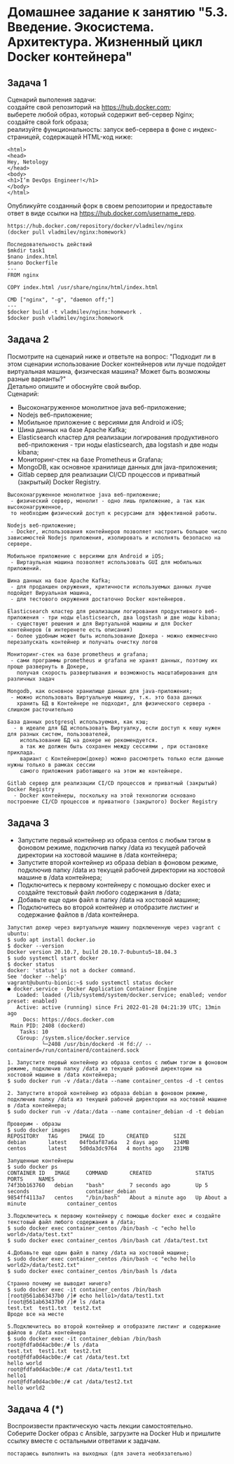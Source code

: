 # Домашнее задание к занятию "5.3. Введение. Экосистема. Архитектура. Жизненный цикл Docker контейнера"


## Задача 1
Сценарий выполения задачи:  
создайте свой репозиторий на https://hub.docker.com;  
выберете любой образ, который содержит веб-сервер Nginx;  
создайте свой fork образа;  
реализуйте функциональность: запуск веб-сервера в фоне с индекс-страницей, содержащей HTML-код ниже:  
```
<html>  
<head>  
Hey, Netology  
</head>  
<body>  
<h1>I’m DevOps Engineer!</h1>  
</body>  
</html>  
```
Опубликуйте созданный форк в своем репозитории и предоставьте ответ в виде ссылки на https://hub.docker.com/username_repo.  
```
https://hub.docker.com/repository/docker/vladmilev/nginx
(docker pull vladmilev/nginx:homework)

Последовательность действий
$mkdir task1
$nano index.html
$nano Dockerfile
---
FROM nginx

COPY index.html /usr/share/nginx/html/index.html

CMD ["nginx", "-g", "daemon off;"]
---
$docker build -t vladmilev/nginx:homework .
$docker push vladmilev/nginx:homework
```

## Задача 2
Посмотрите на сценарий ниже и ответьте на вопрос: "Подходит ли в этом сценарии использование Docker контейнеров или лучше подойдет виртуальная машина, физическая машина? Может быть возможны разные варианты?"  
Детально опишите и обоснуйте свой выбор.    
Сценарий:  
- Высоконагруженное монолитное java веб-приложение;  
- Nodejs веб-приложение;  
- Мобильное приложение c версиями для Android и iOS;  
- Шина данных на базе Apache Kafka;  
- Elasticsearch кластер для реализации логирования продуктивного веб-приложения - три ноды elasticsearch, два logstash и две ноды kibana;  
- Мониторинг-стек на базе Prometheus и Grafana;  
- MongoDB, как основное хранилище данных для java-приложения;  
- Gitlab сервер для реализации CI/CD процессов и приватный (закрытый) Docker Registry.  
```
Высоконагруженное монолитное java веб-приложение;
 - физический сервер, монолит - одно лишь приложение, а так как высоконагруженное,
 то необходим физический доступ к ресурсами для эффективной работы. 

Nodejs веб-приложение;
 - Docker, использования контейнеров позволяет настроить большое число зависимостей Nodejs приложения, изолировать и исполнять безопасно на сервере.

Мобильное приложение c версиями для Android и iOS;
 - Виртаульная машина позволяет использовать GUI для мобильных приложений. 
 
Шина данных на базе Apache Kafka;
 - для продакшен окружения, критичности используемых данных лучше подойдет Вируальная машина,
 - для тестового окружения достаточно Docker контейнеров.
 
Elasticsearch кластер для реализации логирования продуктивного веб-приложения - три ноды elasticsearch, два logstash и две ноды kibana;
 - существуют решения и для Виртуальной машины и для Docker контейнеров (в интеренете есть описания)
 - более удобным может быть использование Докера - можно ежемесячно перезапускать контейнер и получать очистку логов
   
Мониторинг-стек на базе prometheus и grafana;
 - сами программы prometheus и grafana не хранят данных, поэтому их проще развернуть в Докере,
   получая скорость развертывания и возможность масштабирования для различных задач
     
Mongodb, как основное хранилище данных для java-приложения;
 - можно использовать Виртуальную машину, т.к. это база данных
   хранить БД в Контейнере не подходит, для физического сервера - слишком расточительно
   
База данных postgresql используемая, как кэш;
  - в идеале для БД использовать Виртуалку, если доступ к кешу нужен для разных систем, пользователей, 
    использование БД на докере не рекомендуется.
    а так же должен быть сохранен между сессиями , при остановке  приклада.
    вариант с Контейнером(докер) можно рассмотреть только если данные нужны только в рамках сессии 
    самого приложения работающего на этом же контейнере.
   
Gitlab сервер для реализации CI/CD процессов и приватный (закрытый) Docker Registry
  - Docker контейнеры, поскольку на этой технологии основано построение CI/CD процессов и приватного (закрытого) Docker Registry
```

## Задача 3
- Запустите первый контейнер из образа centos c любым тэгом в фоновом режиме, подключив папку /data из текущей рабочей директории на хостовой машине в /data контейнера;
- Запустите второй контейнер из образа debian в фоновом режиме, подключив папку /data из текущей рабочей директории на хостовой машине в /data контейнера;
- Подключитесь к первому контейнеру с помощью docker exec и создайте текстовый файл любого содержания в /data;
- Добавьте еще один файл в папку /data на хостовой машине;
- Подключитесь во второй контейнер и отобразите листинг и содержание файлов в /data контейнера.
```
Запустил докер через виртуальную машину подключенную через vagrant c ubuntu:
$ sudo apt install docker.io
$ docker --version
Docker version 20.10.7, build 20.10.7-0ubuntu5~18.04.3
$ sudo systemctl start docker
$ docker status
docker: 'status' is not a docker command.
See 'docker --help'
vagrant@ubuntu-bionic:~$ sudo systemctl status docker
● docker.service - Docker Application Container Engine
   Loaded: loaded (/lib/systemd/system/docker.service; enabled; vendor preset: enabled)
   Active: active (running) since Fri 2022-01-28 04:21:39 UTC; 13min ago
     Docs: https://docs.docker.com
 Main PID: 2408 (dockerd)
    Tasks: 10
   CGroup: /system.slice/docker.service
           └─2408 /usr/bin/dockerd -H fd:// --containerd=/run/containerd/containerd.sock

1. Запустите первый контейнер из образа centos c любым тэгом в фоновом режиме, подключив папку /data из текущей рабочей директории на хостовой машине в /data контейнера;
$ sudo docker run -v /data:/data --name container_centos -d -t centos

2. Запустите второй контейнер из образа debian в фоновом режиме, подключив папку /data из текущей рабочей директории на хостовой машине в /data контейнера;
$ sudo docker run -v /data:/data --name container_debian -d -t debian

Проверим - образы
$ sudo docker images
REPOSITORY   TAG       IMAGE ID       CREATED        SIZE
debian       latest    04fbdaf87a6a   2 days ago     124MB
centos       latest    5d0da3dc9764   4 months ago   231MB

Запущенные контейнеры
$ sudo docker ps
CONTAINER ID   IMAGE     COMMAND       CREATED              STATUS              PORTS     NAMES
74f3bb163760   debian    "bash"        7 seconds ago        Up 5 seconds                  container_debian
9854ff4113a7   centos    "/bin/bash"   About a minute ago   Up About a minute             container_centos

3.Подключитесь к первому контейнеру с помощью docker exec и создайте текстовый файл любого содержания в /data;
$ sudo docker exec container_centos /bin/bash -c "echo hello world>/data/test.txt"
$ sudo docker exec container_centos /bin/bash cat /data/test.txt

4.Добавьте еще один файл в папку /data на хостовой машине;
$ sudo docker exec container_centos /bin/bash -c "echo hello world2>/data/test2.txt"
$ sudo docker exec container_centos /bin/bash ls /data

Странно почему не выводит ничего?
$ sudo docker exec -it container_centos /bin/bash
[root@561ab63437b0 /]# echo hello1>/data/test1.txt
[root@561ab63437b0 /]# ls /data
test.txt  test1.txt  test2.txt
Вроде все на месте

5.Подключитесь во второй контейнер и отобразите листинг и содержание файлов в /data контейнера
$ sudo docker exec -it container_debian /bin/bash
root@fdfa0d4acb0e:/# ls /data
test.txt  test1.txt  test2.txt
root@fdfa0d4acb0e:/# cat /data/test.txt
hello world
root@fdfa0d4acb0e:/# cat /data/test1.txt
hello1
root@fdfa0d4acb0e:/# cat /data/test2.txt
hello world2
```

## Задача 4 (*)
Воспроизвести практическую часть лекции самостоятельно.  
Соберите Docker образ с Ansible, загрузите на Docker Hub и пришлите ссылку вместе с остальными ответами к задачам.  
```
постараюсь выполнить на выходных (для зачета необязательно)
```
